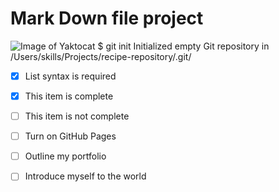 # Mark Down file project
![Image of Yaktocat](https://octodex.github.com/images/yaktocat.png)
$ git init
Initialized empty Git repository in /Users/skills/Projects/recipe-repository/.git/
- [x] List syntax is required
- [x] This item is complete
- [ ] This item is not complete

- [ ] Turn on GitHub Pages
- [ ] Outline my portfolio
- [ ] Introduce myself to the world
